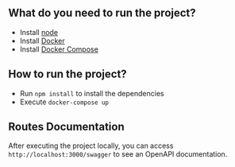 ## What do you need to run the project?

- Install [node](https://nodejs.org/en/download/)
- Install [Docker](https://docs.docker.com/engine/install/)
- Install [Docker Compose](https://docs.docker.com/compose/install/)

## How to run the project?

- Run `npm install` to install the dependencies
- Execute `docker-compose up`

## Routes Documentation

After executing the project locally, you can access `http://localhost:3000/swagger` to see an OpenAPI documentation.
